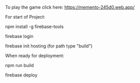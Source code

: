 To play the game click here:
https://memento-245d0.web.app/


For start of Project:

npm install -g firebase-tools

firebase login

firebase init hosting (for path type "build")


When ready for deployment:

npm run build

firebase deploy